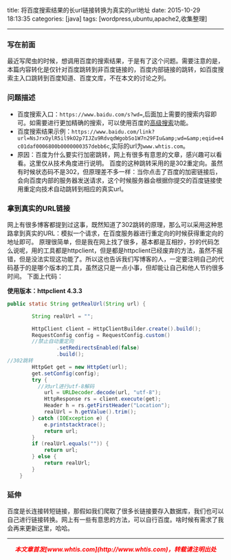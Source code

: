 title: 将百度搜索结果的长url链接转换为真实的url地址
date: 2015-10-29 18:13:35
categories: [java]
tags: [wordpress,ubuntu,apache2,收集整理]

---

### 写在前面
最近写爬虫的时候，想调用百度的搜索结果，于是有了这个问题。需要注意的是，本篇内容转化是仅针对百度跳转到非百度链接的，百度内部链接的跳转，如百度搜索主入口跳转到百度知道、百度文库，不在本文的讨论之列。

### 问题描述
- 百度搜索入口：`https://www.baidu.com/s?wd=`,后面加上需要的搜索内容即可。如需要进行更加精确的搜索，可以使用百度的[高级搜索](http://imgs.xinhuanet.com/js/baidu/gj.htm)功能。
- 百度搜索结果示例：`https://www.baidu.com/link?url=NsJrxOylR5il9kO2p7IJZu9RdvqdWgobSo1W7n29FIu&amp;wd=&amp;eqid=e4c01daf0006800b0000000357debb6c`,实际的url为`www.whtis.com`。
- 原因：百度为什么要实行加密跳转，网上有很多有意思的文章，感兴趣可以看看。这里仅从技术角度进行说明。
百度的这种跳转采用的是302重定向。虽然有时候状态码不是302，但原理差不多一样：当你点击了百度的加密链接后，会向百度内部的服务器发送请求，这个时候服务器会根据你提交的百度链接使用重定向技术自动跳转到相应的真实url。

### 拿到真实的URL链接
网上有很多博客都提到过这事，既然知道了302跳转的原理，那么可以采用这种思路拿到真实的URL：模拟一个请求，在百度服务器进行重定向的时候获得重定向的地址即可。
原理很简单，但是我在网上找了很多，基本都是互相抄，抄的代码怎么说呢，用的工具都是httpclient，但是都是httpclient已经废弃的方法，虽然不报错，但是没法实现这功能了。所以这也告诉我们写博客的人，一定要注明自己的代码基于的是哪个版本的工具，虽然这只是一点小事，但却能让自己和他人节约很多时间。
下面上代码：

**使用版本：httpclient 4.3.3**
```java
public static String getRealUrl(String url) {

        String realUrl = "";

        HttpClient client = HttpClientBuilder.create().build();
        RequestConfig config = RequestConfig.custom()
        //禁止自动重定向
                .setRedirectsEnabled(false)
                .build();
//302跳转
        HttpGet get = new HttpGet(url);
        get.setConfig(config);
        try {
          //对url进行utf-8解码
            url = URLDecoder.decode(url, "utf-8");
            HttpResponse rs = client.execute(get);
            Header h = rs.getFirstHeader("Location");
            realUrl = h.getValue().trim();
        } catch (IOException e) {
            e.printstacktrace();
            return url;
        }
        if (realUrl.equals("")) {
            return url;
        } else {
            return realUrl;
        }
    }
```
### 延伸
百度是长连接转短链接，那假如我们爬取了很多长链接要存入数据库，我们也可以自己进行链接转换。网上有一些有意思的方法，可以自行百度。啥时候有需求了我会再来更新这里，哈哈。

---
<div align="center" style="color:red;width=80px;height:90px;" onmouseout="this.style.border='1px solid blue'" onmouseover="this.style.border='none'">
<p style="font-weight:bold;font-style:italic;">本文章首发[www.whtis.com](http://www.whtis.com)，转载请注明出处</p>
</div>
